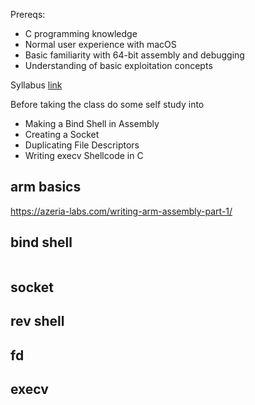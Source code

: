 Prereqs:

- C programming knowledge
- Normal user experience with macOS
- Basic familiarity with 64-bit assembly and debugging
- Understanding of basic exploitation concepts

Syllabus [link](https://www.offensive-security.com/macOS/EXP312_Syllabus.pdf)

Before taking the class do some self study into 
- Making a Bind Shell in Assembly
- Creating a Socket
- Duplicating File Descriptors
- Writing execv Shellcode in C

## arm basics
https://azeria-labs.com/writing-arm-assembly-part-1/
## bind shell
```
```
## socket

## rev shell

## fd

## execv
